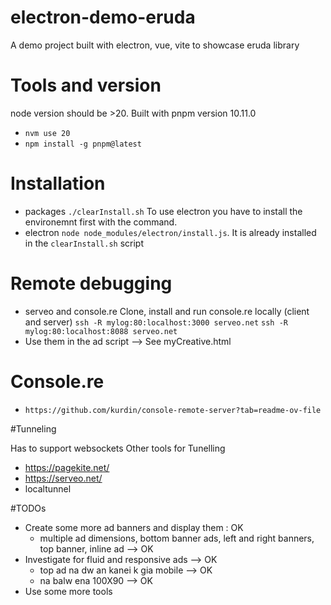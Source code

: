 # electron-demo-eruda

A demo project built with electron, vue, vite to showcase eruda library

# Tools and version

node version should be >20. Built with pnpm version 10.11.0

- `nvm use 20`
- `npm install -g pnpm@latest`

# Installation

- packages `./clearInstall.sh`
  To use electron you have to install the environemnt first with the command.
- electron `node node_modules/electron/install.js`. It is already installed in the `clearInstall.sh` script

# Remote debugging

- serveo and console.re
  Clone, install and run console.re locally (client and server)
  `ssh -R mylog:80:localhost:3000 serveo.net`
  `ssh -R mylog:80:localhost:8088 serveo.net`
- Use them in the ad script --> See myCreative.html

# Console.re

- `https://github.com/kurdin/console-remote-server?tab=readme-ov-file`

#Tunneling

Has to support websockets
Other tools for Tunelling

- https://pagekite.net/
- https://serveo.net/
- localtunnel

#TODOs

- Create some more ad banners and display them : OK
  - multiple ad dimensions, bottom banner ads, left and right banners, top banner, inline ad --> OK
- Investigate for fluid and responsive ads --> OK
  - top ad na dw an kanei k gia mobile --> OK
  - na balw ena 100X90 --> OK
- Use some more tools
